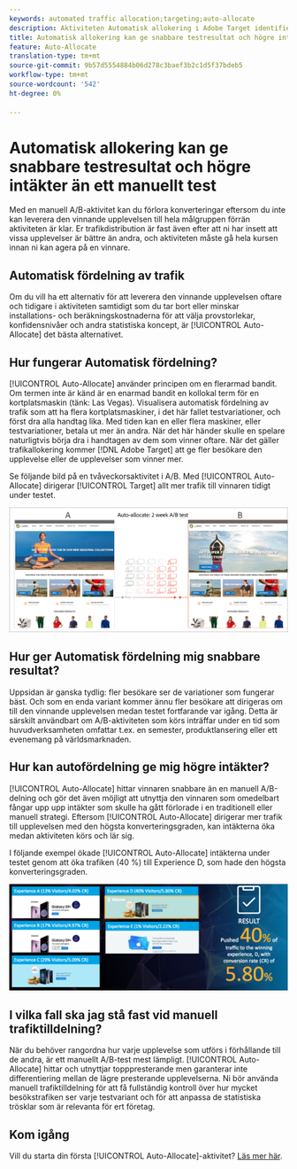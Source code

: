 ```yaml
---
keywords: automated traffic allocation;targeting;auto-allocate
description: Aktiviteten Automatisk allokering i Adobe Target identifierar en vinnare bland två eller fler upplevelser och omfördelar automatiskt mer trafik till vinnaren för att öka antalet konverteringar medan testet fortsätter att köras och lära sig.
title: Automatisk allokering kan ge snabbare testresultat och högre intäkter än ett manuellt test
feature: Auto-Allocate
translation-type: tm+mt
source-git-commit: 9b57d5554884b06d278c3baef3b2c1d5f37bdeb5
workflow-type: tm+mt
source-wordcount: '542'
ht-degree: 0%

---
```



# Automatisk allokering kan ge snabbare testresultat och högre intäkter än ett manuellt test

Med en manuell A/B-aktivitet kan du förlora konverteringar eftersom du inte kan leverera den vinnande upplevelsen till hela målgruppen förrän aktiviteten är klar. Er trafikdistribution är fast även efter att ni har insett att vissa upplevelser är bättre än andra, och aktiviteten måste gå hela kursen innan ni kan agera på en vinnare.

## Automatisk fördelning av trafik

Om du vill ha ett alternativ för att leverera den vinnande upplevelsen oftare och tidigare i aktiviteten samtidigt som du tar bort eller minskar installations- och beräkningskostnaderna för att välja provstorlekar, konfidensnivåer och andra statistiska koncept, är [!UICONTROL Auto-Allocate] det bästa alternativet.

## Hur fungerar Automatisk fördelning?

[!UICONTROL Auto-Allocate] använder principen om en flerarmad bandit. Om termen inte är känd är en enarmad bandit en kollokal term för en kortplatsmaskin (tänk: Las Vegas). Visualisera automatisk fördelning av trafik som att ha flera kortplatsmaskiner, i det här fallet testvariationer, och först dra alla handtag lika. Med tiden kan en eller flera maskiner, eller testvariationer, betala ut mer än andra. När det här händer skulle en spelare naturligtvis börja dra i handtagen av dem som vinner oftare. När det gäller trafikallokering kommer [!DNL Adobe Target] att ge fler besökare den upplevelse eller de upplevelser som vinner mer.

Se följande bild på en tvåveckorsaktivitet i A/B. Med [!UICONTROL Auto-Allocate] dirigerar [!UICONTROL Target] allt mer trafik till vinnaren tidigt under testet.

![Automatisk fördelning av illustration](/help/c-activities/automated-traffic-allocation/assets/Auto-Allocate-test.png)

## Hur ger Automatisk fördelning mig snabbare resultat?

Uppsidan är ganska tydlig: fler besökare ser de variationer som fungerar bäst. Och som en enda variant kommer ännu fler besökare att dirigeras om till den vinnande upplevelsen medan testet fortfarande var igång. Detta är särskilt användbart om A/B-aktiviteten som körs inträffar under en tid som huvudverksamheten omfattar t.ex. en semester, produktlansering eller ett evenemang på världsmarknaden.

## Hur kan autofördelning ge mig högre intäkter?

[!UICONTROL Auto-Allocate] hittar vinnaren snabbare än en manuell A/B-delning och gör det även möjligt att utnyttja den vinnaren som omedelbart fångar upp upp intäkter som skulle ha gått förlorade i en traditionell eller manuell strategi. Eftersom [!UICONTROL Auto-Allocate] dirigerar mer trafik till upplevelsen med den högsta konverteringsgraden, kan intäkterna öka medan aktiviteten körs och lär sig.

I följande exempel ökade [!UICONTROL Auto-Allocate] intäkterna under testet genom att öka trafiken (40 %) till Experience D, som hade den högsta konverteringsgraden.

![Autoallokering ger en större intäktsillustration](/help/c-activities/automated-traffic-allocation/assets/five-experiences.png)

## I vilka fall ska jag stå fast vid manuell trafiktilldelning?

När du behöver rangordna hur varje upplevelse som utförs i förhållande till de andra, är ett manuellt A/B-test mest lämpligt. [!UICONTROL Auto-Allocate] hittar och utnyttjar topppresterande men garanterar inte differentiering mellan de lägre presterande upplevelserna. Ni bör använda manuell trafiktilldelning för att få fullständig kontroll över hur mycket besökstrafiken ser varje testvariant och för att anpassa de statistiska trösklar som är relevanta för ert företag.

## Kom igång

Vill du starta din första [!UICONTROL Auto-Allocate]-aktivitet? [Läs mer här](/help/c-activities/automated-traffic-allocation/automated-traffic-allocation.md).

